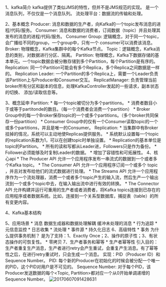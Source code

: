 1、kafka简介
    kafka提供了类似JMS的特性，但并不是JMS规范的实现。
    是一个消息队列，不仅仅是一个消息队列。
    流处理平台：数据流的传输和处理。

2、基本概念
    Producer: 消息和数据的生产者，向Kafka的一个topic发布消息的进程/代码/服务。
    Consumer: 消息和数据的消费者，订阅数据（topic）并且处理其发布的消息的进程/代码/服务。
    Consumer Group: 逻辑概念，对于同一个topic，会广播给不同的group，一个group中，只有一个
                    consumer可以消费该消息。
    Broker: 物理概念，Kafka集群中的每个Kafka节点。
    Topic：逻辑概念，Kafka消息的类别，对数据进行分区、隔离。
    Partition: 物理概念，Kafka下数据存储的基本单元。一个topic数据会被分散存储到多个Partition，每个Partition是有序的。
    Replication: 同一个Partition可能会有多个Replica，多个Replica之间数据是一样的。
    Replication Leader: 一个Partition的多个Replica上，需要一个Leader负责该Partition上与Producer和Consumer交互。
    ReplicatManager: 负责管理当前broker所有分区和副本的信息，处理KafkaController发起的一些请求，副本状态的切换、
    添加/读取信息等。

3、概念延申
    Partition:
        * 每一个topic被切分为多个partitions。
        * 消费者数目小于或等于partitonde的数目。（每一个消费者会消费一个partition）
        * Broker Group中的每一个Broker保存topic的一个或多个partitions。（多个broker共同保存一份partition）
        * Consumer Group中的仅有一个Consumer读取topic的一个或多个partitions，并且是唯一的Consumer。
    Replication:
        * 当集群中有Broker挂掉的情况，系统可以主动地使Replicas提供服务。
        * 系统默认设置每一个topic的replication系数为1，可以在创建topic时单独设置。
        * Replication的基本单位是topic的Partition。
        * 所有的读和写都从Leader进，Followers只是作为备份。
        * Follower必须能够及时复制Leader的数据。
        * 增加了容错性和可拓展性。
4、核心api
    * The Producer API 允许一个应用程序发布一串流式的数据到一个或者多个Kafka topic。
    * The Consumer API 允许一个应用程序订阅一个或多个 topic ，并且对发布给他们的流式数据进行处理。
    * The Streams API 允许一个应用程序作为一个流处理器，消费一个或者多个topic产生的输入流，然后生产一个输出流到一个或多个topic中去，在输入输出流中进行有效的转换。
    * The Connector API 允许构建并运行可重用的生产者或者消费者，将Kafka topics连接到已存在的应用程序或者数据系统。比如，连接到一个关系型数据库，捕捉表（table）的所有变更内容。

4、Kafka基本结构

5、应用场景
    * 消息
        数据生成器和数据处理解耦
        缓冲未处理的消息
    * 行为追踪
    * 元信息监控
    * 日志收集
    * 流处理
    * 事件源
    * 持久化日志
6、高级特性
    * 事务
        为什么提供事务机制？
        是为了支持：1、Exactly Once；2、操作的原子性；3、有状态操作的可恢复性。
    * 零拷贝
7、生产者事务和幂等
    * 生产者幂等性
        引入目的：生产者重复生产消息，生产者进行retry会产生重试，会重复产生消息。有了幂等性之后，在进行retry重试时，只会生成一个消息。
        实现：PID（Producer ID）和Sequence Number。
            PID: 每个新的Producer在初始化的时候会被分配一个唯一的PID，这个PID对用户是不可见的。
            Sequence Number: 对于每个PID，该Producer发送数据的每个<Topic, Partition>都对应一个从0开始单调递增的Sequence Number。
            ![20170607091428631](/assets/2.png)